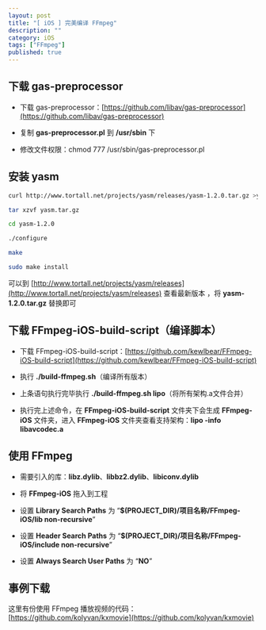 ```yaml
---
layout: post
title: "[ iOS ] 完美编译 FFmpeg"
description: ""
category: iOS
tags: ["FFmpeg"]
published: true
---
```


## 下载 gas-preprocessor

* 下载 gas-preprocessor：[https://github.com/libav/gas-preprocessor](https://github.com/libav/gas-preprocessor)

* 复制 **gas-preprocessor.pl** 到 **/usr/sbin** 下

* 修改文件权限：chmod 777 /usr/sbin/gas-preprocessor.pl

## 安装 yasm

```bash
curl http://www.tortall.net/projects/yasm/releases/yasm-1.2.0.tar.gz >yasm.tar.gz

tar xzvf yasm.tar.gz

cd yasm-1.2.0

./configure

make

sudo make install
```

可以到 [http://www.tortall.net/projects/yasm/releases](http://www.tortall.net/projects/yasm/releases) 查看最新版本 ，将 **yasm-1.2.0.tar.gz** 替换即可

## 下载 FFmpeg-iOS-build-script（编译脚本）

* 下载 FFmpeg-iOS-build-script：[https://github.com/kewlbear/FFmpeg-iOS-build-script](https://github.com/kewlbear/FFmpeg-iOS-build-script)

* 执行 **./build-ffmpeg.sh**（编译所有版本）

* 上条语句执行完毕执行 **./build-ffmpeg.sh lipo**（将所有架构.a文件合并）

* 执行完上述命令，在 **FFmpeg-iOS-build-script** 文件夹下会生成 **FFmpeg-iOS** 文件夹，进入 **FFmpeg-iOS** 文件夹查看支持架构：**lipo -info libavcodec.a**

## 使用 FFmpeg
* 需要引入的库：**libz.dylib**、**libbz2.dylib**、**libiconv.dylib**

* 将 **FFmpeg-iOS** 拖入到工程

* 设置 **Library Search Paths** 为 “**$(PROJECT_DIR)/项目名称/FFmpeg-iOS/lib non-recursive**”

* 设置 **Header Search Paths** 为 “**$(PROJECT_DIR)/项目名称/FFmpeg-iOS/include non-recursive**”

* 设置 **Always Search User Paths** 为 “**NO**”

## 事例下载

这里有份使用 FFmpeg 播放视频的代码：[https://github.com/kolyvan/kxmovie](https://github.com/kolyvan/kxmovie)